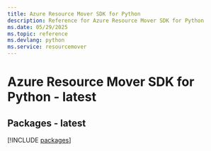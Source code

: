 ```yaml
---
title: Azure Resource Mover SDK for Python
description: Reference for Azure Resource Mover SDK for Python
ms.date: 05/29/2025
ms.topic: reference
ms.devlang: python
ms.service: resourcemover
---
```

# Azure Resource Mover SDK for Python - latest
## Packages - latest
[!INCLUDE [packages](resource-mover-index.md)]